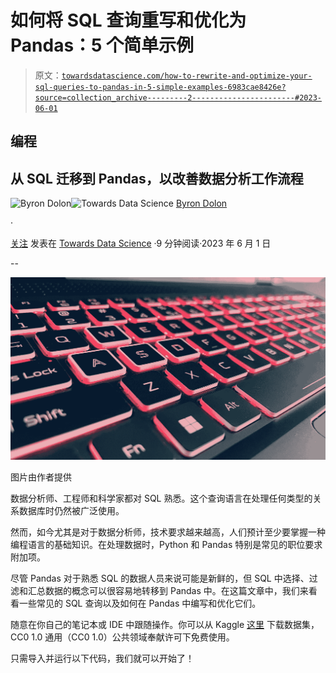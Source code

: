 # 如何将 SQL 查询重写和优化为 Pandas：5 个简单示例

> 原文：[`towardsdatascience.com/how-to-rewrite-and-optimize-your-sql-queries-to-pandas-in-5-simple-examples-6983cae8426e?source=collection_archive---------2-----------------------#2023-06-01`](https://towardsdatascience.com/how-to-rewrite-and-optimize-your-sql-queries-to-pandas-in-5-simple-examples-6983cae8426e?source=collection_archive---------2-----------------------#2023-06-01)

## 编程

## 从 SQL 迁移到 Pandas，以改善数据分析工作流程

[](https://byrondolon.medium.com/?source=post_page-----6983cae8426e--------------------------------)![Byron Dolon](https://byrondolon.medium.com/?source=post_page-----6983cae8426e--------------------------------)[](https://towardsdatascience.com/?source=post_page-----6983cae8426e--------------------------------)![Towards Data Science](https://towardsdatascience.com/?source=post_page-----6983cae8426e--------------------------------) [Byron Dolon](https://byrondolon.medium.com/?source=post_page-----6983cae8426e--------------------------------)

·

[关注](https://medium.com/m/signin?actionUrl=https%3A%2F%2Fmedium.com%2F_%2Fsubscribe%2Fuser%2F6b5d063df5dd&operation=register&redirect=https%3A%2F%2Ftowardsdatascience.com%2Fhow-to-rewrite-and-optimize-your-sql-queries-to-pandas-in-5-simple-examples-6983cae8426e&user=Byron+Dolon&userId=6b5d063df5dd&source=post_page-6b5d063df5dd----6983cae8426e---------------------post_header-----------) 发表在 [Towards Data Science](https://towardsdatascience.com/?source=post_page-----6983cae8426e--------------------------------) ·9 分钟阅读·2023 年 6 月 1 日[](https://medium.com/m/signin?actionUrl=https%3A%2F%2Fmedium.com%2F_%2Fvote%2Ftowards-data-science%2F6983cae8426e&operation=register&redirect=https%3A%2F%2Ftowardsdatascience.com%2Fhow-to-rewrite-and-optimize-your-sql-queries-to-pandas-in-5-simple-examples-6983cae8426e&user=Byron+Dolon&userId=6b5d063df5dd&source=-----6983cae8426e---------------------clap_footer-----------)

--

[](https://medium.com/m/signin?actionUrl=https%3A%2F%2Fmedium.com%2F_%2Fbookmark%2Fp%2F6983cae8426e&operation=register&redirect=https%3A%2F%2Ftowardsdatascience.com%2Fhow-to-rewrite-and-optimize-your-sql-queries-to-pandas-in-5-simple-examples-6983cae8426e&source=-----6983cae8426e---------------------bookmark_footer-----------)![](img/802af72a42f8761f0a4ee55bcb3d5954.png)

图片由作者提供

数据分析师、工程师和科学家都对 SQL 熟悉。这个查询语言在处理任何类型的关系数据库时仍然被广泛使用。

然而，如今尤其是对于数据分析师，技术要求越来越高，人们预计至少要掌握一种编程语言的基础知识。在处理数据时，Python 和 Pandas 特别是常见的职位要求附加项。

尽管 Pandas 对于熟悉 SQL 的数据人员来说可能是新鲜的，但 SQL 中选择、过滤和汇总数据的概念可以很容易地转移到 Pandas 中。在这篇文章中，我们来看看一些常见的 SQL 查询以及如何在 Pandas 中编写和优化它们。

随意在你自己的笔记本或 IDE 中跟随操作。你可以从 Kaggle [这里](https://www.kaggle.com/datasets/deepanshuverma0154/sales-dataset-of-ecommerce-electronic-products?resource=download) 下载数据集，CC0 1.0 通用（CC0 1.0）公共领域奉献许可下免费使用。

只需导入并运行以下代码，我们就可以开始了！

